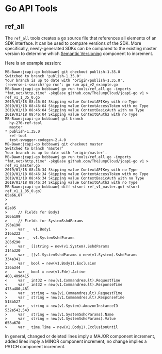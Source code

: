 
# Go API Tools

## ref_all

The `ref_all` tools creates a go source file that references all elements of an SDK interface. It can
be used to compare versions of the SDK. More specifically, newly-generated SDKs can be compared to the existing
master version to determine which [Semantic Versioning](https://semver.org) component to increment.

Here is an example session:

```
MB-Bawn:jcapi-go bobbawn$ git checkout publish-1.35.0
Switched to branch 'publish-1.35.0'
Your branch is up to date with 'origin/publish-1.35.0'.
(reverse-i-search)`go run': go run api_v2_example.go 
MB-Bawn:jcapi-go bobbawn$ go run tools/ref_all.go -imports "fmt,net/http,time" -pkgBase github.com/TheJumpCloud/jcapi-go v1 > ref_v1_1_35_0.go
2019/01/18 08:46:04 Skipping value ContextAPIKey with no Type
2019/01/18 08:46:04 Skipping value ContextAccessToken with no Type
2019/01/18 08:46:04 Skipping value ContextBasicAuth with no Type
2019/01/18 08:46:04 Skipping value ContextOAuth2 with no Type
MB-Bawn:jcapi-go bobbawn$ git branch
  hy-276-ref-tool
  master
* publish-1.35.0
  ref-tool
  test-swagger-codegen-2.4.0
MB-Bawn:jcapi-go bobbawn$ git checkout master
Switched to branch 'master'
Your branch is up to date with 'origin/master'.
MB-Bawn:jcapi-go bobbawn$ go run tools/ref_all.go -imports "fmt,net/http,time" -pkgBase github.com/TheJumpCloud/jcapi-go v1 > ref_v1_master.go
2019/01/18 08:46:34 Skipping value ContextAPIKey with no Type
2019/01/18 08:46:34 Skipping value ContextAccessToken with no Type
2019/01/18 08:46:34 Skipping value ContextBasicAuth with no Type
2019/01/18 08:46:34 Skipping value ContextOAuth2 with no Type
MB-Bawn:jcapi-go bobbawn$ diff <(sort ref_v1_master.go) <(sort ref_v1_1_35_0.go)
65a66,67
> 
> 
82a85
>     // Fields for Body1
105a109
>     // Fields for SystemSshdParams
193a198
>     var _  v1.Body1
216a222
>     var _  v1.SystemSshdParams
285d290
<     var _ []string = new(v1.System).SshdParams
314a320
>     var _ []v1.SystemSshdParams = new(v1.System).SshdParams
334a341
>     var _ bool = new(v1.Body1).Exclusion
336a344
>     var _ bool = new(v1.Fde).Active
408,409d415
<     var _ int32 = new(v1.Commandresult).RequestTime
<     var _ int32 = new(v1.Commandresult).ResponseTime
473a480,481
>     var _ string = new(v1.Commandresult).RequestTime
>     var _ string = new(v1.Commandresult).ResponseTime
518a527
>     var _ string = new(v1.System).AmazonInstanceID
532a542,543
>     var _ string = new(v1.SystemSshdParams).Name
>     var _ string = new(v1.SystemSshdParams).Value
658a670
>     var _ time.Time = new(v1.Body1).ExclusionUntil
```

In general, changed or deleted lines imply a MAJOR component increment, added lines imply a MINOR component
increment, no change implies a PATCH component increment.
